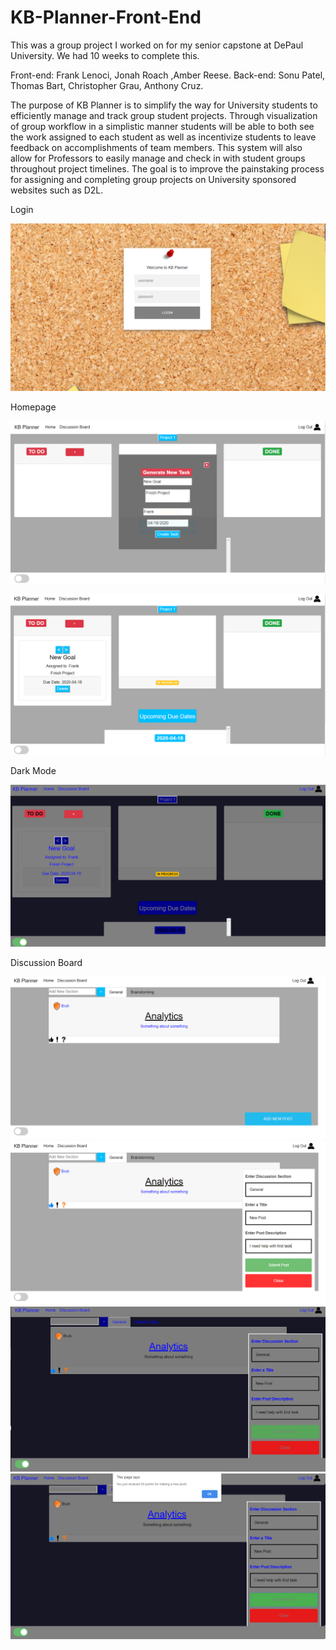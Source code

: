 # KB-Planner-Front-End
This was a group project I worked on for my senior capstone at DePaul University. We had 10 weeks to complete this. 

Front-end: Frank Lenoci, Jonah Roach ,Amber Reese. 
Back-end: Sonu Patel, Thomas Bart, Christopher Grau, Anthony Cruz.


The purpose of KB Planner is to simplify the way for University students to efficiently manage and track group student projects. Through visualization of group workflow in a simplistic manner students will be able to both see the work assigned to each student as well as incentivize students to leave feedback on accomplishments of team members. This system will also allow for Professors to easily manage and check in with student groups throughout project timelines. The goal is to improve the painstaking process for assigning and completing group projects on University sponsored websites such as D2L. 

Login

![Login](https://github.com/phr-nk/KB-Planner-Front-End/blob/master/assets/projectpics/login.png)

Homepage

![Homepage](https://github.com/phr-nk/KB-Planner-Front-End/blob/master/assets/projectpics/homepage.png)

![Home2](https://github.com/phr-nk/KB-Planner-Front-End/blob/master/assets/projectpics/added.png)

Dark Mode

![Dark1](https://github.com/phr-nk/KB-Planner-Front-End/blob/master/assets/projectpics/addeddark.png)

Discussion Board

![DB1](https://github.com/phr-nk/KB-Planner-Front-End/blob/master/assets/projectpics/discussionboardlight.png)
![DB](https://github.com/phr-nk/KB-Planner-Front-End/blob/master/assets/projectpics/newpost.png)
![DBw](https://github.com/phr-nk/KB-Planner-Front-End/blob/master/assets/projectpics/newpostdark.png)
![DB3](https://github.com/phr-nk/KB-Planner-Front-End/blob/master/assets/projectpics/points.png)

